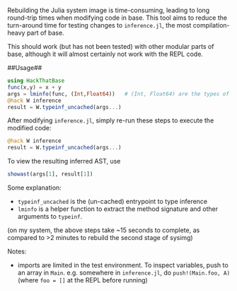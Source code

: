 Rebuilding the Julia system image is time-consuming, leading
to long round-trip times when modifying code in base. This
tool aims to reduce the turn-around time for testing changes
to `inference.jl`, the most compilation-heavy part of base.

This should work (but has not been tested) with other modular
parts of base, although it will almost certainly not work
with the REPL code.

##Usage##

```jl
using HackThatBase
func(x,y) = x + y
args = lminfo(func, (Int,Float64))   # (Int, Float64) are the types of x and y
@hack W inference
result = W.typeinf_uncached(args...)
```

After modifying `inference.jl`, simply re-run these steps to
execute the modified code:

```jl
@hack W inference
result = W.typeinf_uncached(args...)
```

To view the resulting inferred AST, use

```jl
showast(args[1], result[1])
```

Some explanation:
- `typeinf_uncached` is the (un-cached) entrypoint to type inference
- `lminfo` is a helper function to extract the method signature
   and other arguments to `typeinf`.

(on my system, the above steps take ~15 seconds to complete,
as compared to >2 minutes to rebuild the second stage of sysimg)

Notes:

- imports are limited in the test environment.
  To inspect variables, push to an array in `Main`.
  e.g. somewhere in `inference.jl`, do `push!(Main.foo, A)`
  (where `foo = []` at the REPL before running)

